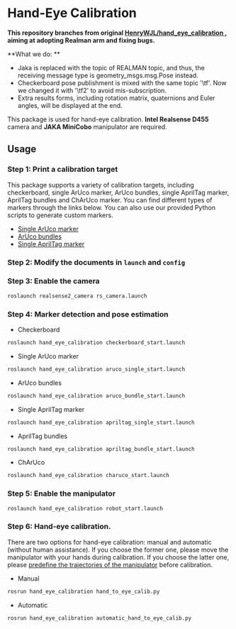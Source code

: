 # Hand-Eye Calibration

**This repository branches from  original [HenryWJL/hand_eye_calibration ](https://github.com/HenryWJL/hand_eye_calibration) , aiming at adopting Realman arm and fixing bugs.**



**What we do: **

- Jaka is replaced with the topic of REALMAN topic, and thus,  the receiving message type is  geometry_msgs.msg.Pose instead.
- Checkerboard pose publishment is mixed with the same topic '\tf'. Now we changed it with '\tf2' to avoid mis-subscription.
- Extra results forms, including rotation matrix, quaternions and Euler angles, will be displayed at the end.





This package is used for hand-eye calibration. **Intel Realsense D455** camera and **JAKA MiniCobo** manipulator are required.

## Usage

### Step 1: Print a calibration target
This package supports a variety of calibration targets, including checkerboard, single ArUco marker, ArUco bundles, single AprilTag marker, AprilTag bundles and ChArUco marker. You can find different types of markers through the links below. You can also use our provided Python scripts to generate custom markers.
- [Single ArUco marker](https://chev.me/arucogen/)
- [ArUco bundles](https://github.com/HenryWJL/hand_eye_calibration/blob/main/scripts/generate_aruco_bundles.py)
- [Single AprilTag marker](https://github.com/AprilRobotics/apriltag-imgs)

### Step 2: Modify the documents in `launch` and `config` 

### Step 3: Enable the camera
```bash
roslaunch realsense2_camera rs_camera.launch
```
### Step 4: Marker detection and pose estimation
- Checkerboard
```bash
roslaunch hand_eye_calibration checkerboard_start.launch
```
- Single ArUco marker
```bash
roslaunch hand_eye_calibration aruco_single_start.launch
```
- ArUco bundles
```bash
roslaunch hand_eye_calibration aruco_bundle_start.launch
```
- Single AprilTag marker
```bash
roslaunch hand_eye_calibration apriltag_single_start.launch
```
- AprilTag bundles
```bash
roslaunch hand_eye_calibration apriltag_bundle_start.launch
```
- ChArUco
```bash
roslaunch hand_eye_calibration charuco_start.launch
```
### Step 5: Enable the manipulator
```bash
roslaunch hand_eye_calibration robot_start.launch
```
### Step 6: Hand-eye calibration. 
There are two options for hand-eye calibration: manual and automatic (without human assistance). If you choose the former one, please move the manipulator with your hands during calibration. If you choose the latter one, please [predefine the trajectories of the manipulator](https://github.com/HenryWJL/hand_eye_calibration/blob/main/scripts/automatic_calib_pose_preset.py) before calibration.
- Manual
```bash
rosrun hand_eye_calibration hand_to_eye_calib.py
```
- Automatic

```bash
rosrun hand_eye_calibration automatic_hand_to_eye_calib.py
```
